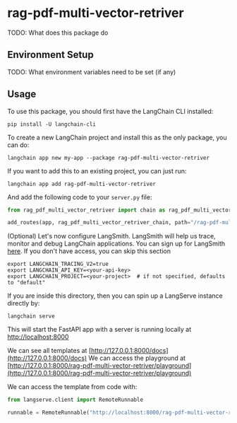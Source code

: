 # rag-pdf-multi-vector-retriver

TODO: What does this package do

## Environment Setup

TODO: What environment variables need to be set (if any)

## Usage

To use this package, you should first have the LangChain CLI installed:

```shell
pip install -U langchain-cli
```

To create a new LangChain project and install this as the only package, you can do:

```shell
langchain app new my-app --package rag-pdf-multi-vector-retriver
```

If you want to add this to an existing project, you can just run:

```shell
langchain app add rag-pdf-multi-vector-retriver
```

And add the following code to your `server.py` file:
```python
from rag_pdf_multi_vector_retriver import chain as rag_pdf_multi_vector_retriver_chain

add_routes(app, rag_pdf_multi_vector_retriver_chain, path="/rag-pdf-multi-vector-retriver")
```

(Optional) Let's now configure LangSmith. 
LangSmith will help us trace, monitor and debug LangChain applications. 
You can sign up for LangSmith [here](https://smith.langchain.com/). 
If you don't have access, you can skip this section


```shell
export LANGCHAIN_TRACING_V2=true
export LANGCHAIN_API_KEY=<your-api-key>
export LANGCHAIN_PROJECT=<your-project>  # if not specified, defaults to "default"
```

If you are inside this directory, then you can spin up a LangServe instance directly by:

```shell
langchain serve
```

This will start the FastAPI app with a server is running locally at 
[http://localhost:8000](http://localhost:8000)

We can see all templates at [http://127.0.0.1:8000/docs](http://127.0.0.1:8000/docs)
We can access the playground at [http://127.0.0.1:8000/rag-pdf-multi-vector-retriver/playground](http://127.0.0.1:8000/rag-pdf-multi-vector-retriver/playground)  

We can access the template from code with:

```python
from langserve.client import RemoteRunnable

runnable = RemoteRunnable("http://localhost:8000/rag-pdf-multi-vector-retriver")
```